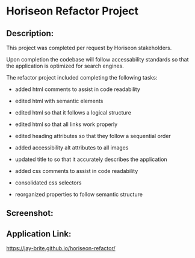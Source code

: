 # Horiseon Refactor Project

## Description:

This project was completed per request by Horiseon stakeholders. 

Upon completion the codebase will follow accessability standards so that the application is optimized for search engines.

The refactor project included completing the following tasks:

* added html comments to assist in code readability

* edited html with semantic elements

* edited html so that it follows a logical structure

* edited html so that all links work properly

* edited heading attributes so that they follow a sequential order

* added accessibility alt attributes to all images

* updated title to so that it accurately describes the application

* added css comments to assist in code readability

* consolidated css selectors

* reorganized properties to follow semantic structure

## Screenshot:


## Application Link:

https://jay-brite.github.io/horiseon-refactor/